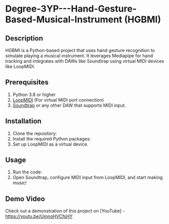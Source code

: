 # Degree-3YP---Hand-Gesture-Based-Musical-Instrument (HGBMI)

## Description
HGBMI is a Python-based project that uses hand gesture recognition to simulate playing a musical instrument. It leverages Mediapipe for hand tracking and integrates with DAWs like Soundtrap using virtual MIDI devices like LoopMIDI.

## Prerequisites
1. Python 3.8 or higher
2. [LoopMIDI](https://www.tobias-erichsen.de/software/loopmidi.html) (For virtual MIDI port connection)
3. [Soundtrap](https://www.soundtrap.com/) or any other DAW that supports MIDI input.

## Installation
1. Clone the repository:
2. Install the required Python packages:
3. Set up LoopMIDI as a virtual device.

## Usage
1. Run the code:
2. Open Soundtrap, configure MIDI input from LoopMIDI, and start making music!

## Demo Video
Check out a demonstration of this project on [YouTube] - https://youtu.be/UmnoHVCfsHY
